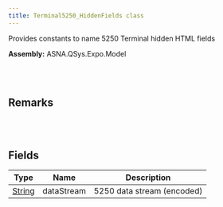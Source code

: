 ```yaml
---
title: Terminal5250_HiddenFields class
---
```


Provides constants to name 5250 Terminal hidden HTML fields

**Assembly:** ASNA.QSys.Expo.Model

<br>
<br>

## Remarks

<br>
<br>

## Fields

| Type | Name | Description
| --- | --- | --- 
| [String](https://docs.microsoft.com/en-us/dotnet/api/system.string?view=net-5.0) | dataStream | 5250 data stream (encoded)

<br>
<br>

